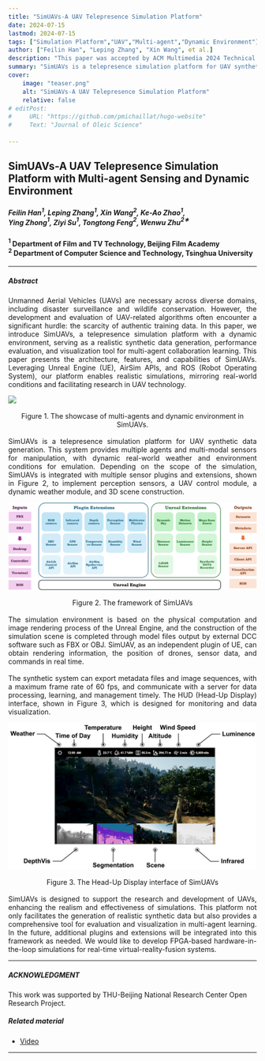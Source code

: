 ```yaml
---
title: "SimUAVs-A UAV Telepresence Simulation Platform" 
date: 2024-07-15
lastmod: 2024-07-15
tags: ["Simulation Platform","UAV","Multi-agent","Dynamic Environment"]
author: ["Feilin Han", "Leping Zhang", "Xin Wang", et al.]
description: "This paper was accepted by ACM Multimedia 2024 Technical Demos and Videos Track." 
summary: "SimUAVs is a telepresence simulation platform for UAV synthetic data generation. This system provides multiple agents and multi-modal sensors for manipulation, with dynamic real-world weather and environment conditions for emulation." 
cover:
    image: "teaser.png"
    alt: "SimUAVs-A UAV Telepresence Simulation Platform"
    relative: false
# editPost:
#     URL: "https://github.com/pmichaillat/hugo-website"
#     Text: "Journal of Oleic Science"

---
```


## SimUAVs-A UAV Telepresence Simulation Platform with Multi-agent Sensing and Dynamic Environment

##### Feilin Han$^1$, Leping Zhang$^1$, Xin Wang$^2$, Ke-Ao Zhao$^1$,<br>Ying Zhong$^1$, Ziyi Su$^1$, Tongtong Feng$^2$, Wenwu Zhu$^2$$^∗$

#### $^1$ Department of Film and TV Technology, Beijing Film Academy<br>$^2$ Department of Computer Science and Technology, Tsinghua University

---


##### Abstract

<div style="text-align: justify;">
Unmanned Aerial Vehicles (UAVs) are necessary across diverse domains, including disaster surveillance and wildlife conservation. However, the development and evaluation of UAV-related algorithms often encounter a significant hurdle: the scarcity of authentic training data. In this paper, we introduce SimUAVs, a telepresence simulation platform with a dynamic environment, serving as a realistic synthetic data generation, performance evaluation, and visualization tool for multi-agent collaboration learning. This paper presents the architecture, features, and capabilities of SimUAVs. Leveraging Unreal Engine (UE), AirSim APIs, and ROS (Robot Operating System), our platform enables realistic simulations, mirroring real-world conditions and facilitating research in UAV technology.
</div>




![](teaser.png)
<center>
Figure 1. The showcase of multi-agents and dynamic environment in SimUAVs.
</center>

<br>

<div style="text-align: justify;">
SimUAVs is a telepresence simulation platform for UAV synthetic data generation. This system provides multiple agents and multi-modal sensors for manipulation, with dynamic real-world weather and environment conditions for emulation. Depending on the scope of the simulation, SimUAVs is integrated with multiple sensor plugins and extensions, shown in Figure 2, to implement perception sensors, a UAV control module, a dynamic weather module, and 3D scene construction.
</div>


![](framework.png)
<center>
Figure 2. The framework of SimUAVs
</center>

<br>

<div style="text-align: justify;">
The simulation environment is based on the physical computation and image rendering process of the Unreal Engine, and the construction of the simulation scene is completed through model files output by external DCC software such as FBX or OBJ. SimUAV, as an independent plugin of UE, can obtain rendering information, the position of drones, sensor data, and commands in real time. 
</div>

<br>
<div style="text-align: justify;">
The synthetic system can export metadata files and image sequences, with a maximum frame rate of 60 fps, and communicate with a server for data processing, learning, and management timely. The HUD (Head-Up Display) interface, shown in Figure 3, which is designed for monitoring and data visualization.
</div>


![](HUD.png)
<center>
Figure 3. The Head-Up Display interface of SimUAVs
</center>

<br>

<div style="text-align: justify;">
SimUAVs is designed to support the research and development of UAVs, enhancing the realism and effectiveness of simulations. This platform not only facilitates the generation of realistic synthetic data but also provides a comprehensive tool for evaluation and visualization in multi-agent learning. In the future, additional plugins and extensions will be integrated into this framework as needed. We would like to develop FPGA-based hardware-in-the-loop simulations for real-time virtual-reality-fusion systems. 
</div>


---
<!-- 
##### Citation

Unterholzer, Detlev A., and  Moritz-Maria von Igelfeld. 2013. "Unusual Uses For Olive Oil." *Journal of Oleic Science* 34 (1): 449–489. http://www.alexandermccallsmith.com/book/unusual-uses-for-olive-oil.

```BibTeX
@article{UI13,
author = {Detlev A. Unterholzer and Moritz-Maria von Igelfeld},
year = {2013},
title ={Unusual Uses For Olive Oil},
journal = {Journal of Oleic Science},
volume = {34},
number = {1},
pages = {449--489},
url = {http://www.alexandermccallsmith.com/book/unusual-uses-for-olive-oil}}
```

 -->


##### ACKNOWLEDGMENT

This work was supported by THU-Beijing National Research Center Open Research Project.


##### Related material

<!-- + [Paper](paper1.pdf) -->
+ [Video](https://youtu.be/G_fpFyRQBt0)
<!-- + [Code and data](https://github.com/pmichaillat/u-star) -->

---